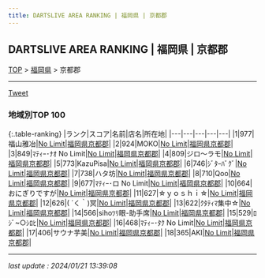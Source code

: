 ```yaml
---
title: DARTSLIVE AREA RANKING | 福岡県 | 京都郡
---
```

## DARTSLIVE AREA RANKING | 福岡県 | 京都郡

[TOP](/darts/rank/) > [福岡県](/darts/rank/福岡県/) > 京都郡

___

<a href="https://twitter.com/share?ref_src=twsrc%5Etfw" data-text="DARTSLIVE AREA RANKING | 福岡県京都郡" class="twitter-share-button" data-via="DARTSLIVE" data-hashtags="DARTSLIVE" data-related="DARTSLIVE" data-show-count="false">Tweet</a>

### 地域別TOP 100

{:.table-ranking}
|ランク|スコア|名前|店名|所在地|
|---|---|---|---|---|
|1|977|福山雅冶|<a href="https://search.dartslive.com/jp/shop/88174b6fd9ff5bc40d9b047a20a7ba1e">No Limit</a>|<a href="/darts/rank/福岡県/京都郡">福岡県京都郡</a>|
|2|924|MOKO|<a href="https://search.dartslive.com/jp/shop/88174b6fd9ff5bc40d9b047a20a7ba1e">No Limit</a>|<a href="/darts/rank/福岡県/京都郡">福岡県京都郡</a>|
|3|849|ﾏﾃｨｰ･ﾅｵ No Limit|<a href="https://search.dartslive.com/jp/shop/88174b6fd9ff5bc40d9b047a20a7ba1e">No Limit</a>|<a href="/darts/rank/福岡県/京都郡">福岡県京都郡</a>|
|4|809|ジロ〜ラモ|<a href="https://search.dartslive.com/jp/shop/88174b6fd9ff5bc40d9b047a20a7ba1e">No Limit</a>|<a href="/darts/rank/福岡県/京都郡">福岡県京都郡</a>|
|5|773|KazuPisa|<a href="https://search.dartslive.com/jp/shop/88174b6fd9ff5bc40d9b047a20a7ba1e">No Limit</a>|<a href="/darts/rank/福岡県/京都郡">福岡県京都郡</a>|
|6|746|ｼﾞﾀｰﾊﾞｸﾞ|<a href="https://search.dartslive.com/jp/shop/88174b6fd9ff5bc40d9b047a20a7ba1e">No Limit</a>|<a href="/darts/rank/福岡県/京都郡">福岡県京都郡</a>|
|7|738|ハタ坊|<a href="https://search.dartslive.com/jp/shop/88174b6fd9ff5bc40d9b047a20a7ba1e">No Limit</a>|<a href="/darts/rank/福岡県/京都郡">福岡県京都郡</a>|
|8|710|Qoo|<a href="https://search.dartslive.com/jp/shop/88174b6fd9ff5bc40d9b047a20a7ba1e">No Limit</a>|<a href="/darts/rank/福岡県/京都郡">福岡県京都郡</a>|
|9|677|ﾏﾃｨｰ･ロ No Limit|<a href="https://search.dartslive.com/jp/shop/88174b6fd9ff5bc40d9b047a20a7ba1e">No Limit</a>|<a href="/darts/rank/福岡県/京都郡">福岡県京都郡</a>|
|10|664|おにぎりですが|<a href="https://search.dartslive.com/jp/shop/88174b6fd9ff5bc40d9b047a20a7ba1e">No Limit</a>|<a href="/darts/rank/福岡県/京都郡">福岡県京都郡</a>|
|11|627|☆ｙｏｓｈｉ☆|<a href="https://search.dartslive.com/jp/shop/88174b6fd9ff5bc40d9b047a20a7ba1e">No Limit</a>|<a href="/darts/rank/福岡県/京都郡">福岡県京都郡</a>|
|12|626|( ´く｀)冥|<a href="https://search.dartslive.com/jp/shop/88174b6fd9ff5bc40d9b047a20a7ba1e">No Limit</a>|<a href="/darts/rank/福岡県/京都郡">福岡県京都郡</a>|
|13|622|ｸﾀﾃｨﾏ集中☆|<a href="https://search.dartslive.com/jp/shop/88174b6fd9ff5bc40d9b047a20a7ba1e">No Limit</a>|<a href="/darts/rank/福岡県/京都郡">福岡県京都郡</a>|
|14|566|sihoﾂﾘ眼-助手席|<a href="https://search.dartslive.com/jp/shop/88174b6fd9ff5bc40d9b047a20a7ba1e">No Limit</a>|<a href="/darts/rank/福岡県/京都郡">福岡県京都郡</a>|
|15|529|ﾛｼﾞ~○ｼﾛﾋ|<a href="https://search.dartslive.com/jp/shop/88174b6fd9ff5bc40d9b047a20a7ba1e">No Limit</a>|<a href="/darts/rank/福岡県/京都郡">福岡県京都郡</a>|
|16|468|ﾏﾃｨｰ･ﾀｸ No Limit|<a href="https://search.dartslive.com/jp/shop/88174b6fd9ff5bc40d9b047a20a7ba1e">No Limit</a>|<a href="/darts/rank/福岡県/京都郡">福岡県京都郡</a>|
|17|406|サウナ芋美|<a href="https://search.dartslive.com/jp/shop/88174b6fd9ff5bc40d9b047a20a7ba1e">No Limit</a>|<a href="/darts/rank/福岡県/京都郡">福岡県京都郡</a>|
|18|365|AKI|<a href="https://search.dartslive.com/jp/shop/88174b6fd9ff5bc40d9b047a20a7ba1e">No Limit</a>|<a href="/darts/rank/福岡県/京都郡">福岡県京都郡</a>|



___

_last update : 2024/01/21 13:39:08_


<script src="https://cdnjs.cloudflare.com/ajax/libs/jquery/3.6.1/jquery.min.js" integrity="sha512-aVKKRRi/Q/YV+4mjoKBsE4x3H+BkegoM/em46NNlCqNTmUYADjBbeNefNxYV7giUp0VxICtqdrbqU7iVaeZNXA==" crossorigin="anonymous" referrerpolicy="no-referrer"></script>
<script src="https://cdnjs.cloudflare.com/ajax/libs/jquery.tablesorter/2.31.3/js/jquery.tablesorter.min.js" integrity="sha512-qzgd5cYSZcosqpzpn7zF2ZId8f/8CHmFKZ8j7mU4OUXTNRd5g+ZHBPsgKEwoqxCtdQvExE5LprwwPAgoicguNg==" crossorigin="anonymous" referrerpolicy="no-referrer"></script>
<link rel="stylesheet" href="https://cdnjs.cloudflare.com/ajax/libs/jquery.tablesorter/2.31.3/css/theme.default.min.css" integrity="sha512-wghhOJkjQX0Lh3NSWvNKeZ0ZpNn+SPVXX1Qyc9OCaogADktxrBiBdKGDoqVUOyhStvMBmJQ8ZdMHiR3wuEq8+w==" crossorigin="anonymous" referrerpolicy="no-referrer" />
<script>
$(function() {
    $(".table-ranking").tablesorter({sortList:[[0, 0]]});
});
</script>

<script async src="https://platform.twitter.com/widgets.js" charset="utf-8"></script>